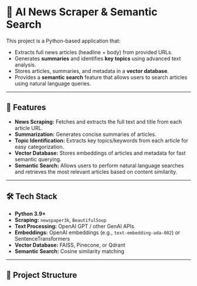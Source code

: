 # 📰 AI News Scraper & Semantic Search

This project is a Python-based application that:

- Extracts full news articles (headline + body) from provided URLs.
- Generates **summaries** and identifies **key topics** using advanced text analysis.
- Stores articles, summaries, and metadata in a **vector database**.
- Provides a **semantic search** feature that allows users to search articles using natural language queries.

---

## 🚀 Features

- **News Scraping:** Fetches and extracts the full text and title from each article URL.
- **Summarization:** Generates concise summaries of articles.
- **Topic Identification:** Extracts key topics/keywords from each article for easy categorization.
- **Vector Database:** Stores embeddings of articles and metadata for fast semantic querying.
- **Semantic Search:** Allows users to perform natural language searches and retrieves the most relevant articles based on content similarity.

---

## 🛠️ Tech Stack

- **Python 3.9+**
- **Scraping:** `newspaper3k`, `BeautifulSoup`
- **Text Processing:** OpenAI GPT / other GenAI APIs
- **Embeddings:** OpenAI embeddings (e.g., `text-embedding-ada-002`) or SentenceTransformers
- **Vector Database:** FAISS, Pinecone, or Qdrant
- **Semantic Search:** Cosine similarity matching

---

## 📁 Project Structure

